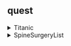 ## quest
<details>
<summary>Titanic</summary>

|--|--|--|--|--|
NO|Variable|Definition|Key|분석가의견
1|PassengerId|||
2|Pclass|||
3|Name|||
4|Sex|||
5|Age|||
6|SibSp|||
7|Parch|||
8|Ticket|||
9|Fare|||
10|Embarked|||
</details>

<details>
<summary>SpineSurgeryList</summary>

NO|Variable|Definition|Key|분석가 의견|
|--|--|--|--|--|
1|환자ID|환자를 식별하는 고유한 ID|환자 개인 고유 ID|분석에 맞지 않음.|
2|Large Lymphocyte|혈액 내 큰 림프구 수치를 나타내는 지표||범주형|
3|Location of herniation|탈출한 디스크의 위치로 매개변수|||
4|ODI|척추 통증 장애 지수로, 일상 생활에서 발생하는 제한 정도를 평가하는 지표|||
5|가족력|질병이나 유전적 소인이 부모나 가족 선조에 보이는 경우|||
6|간질성폐질환|폐 건강 상태를 나타내는 지표|||
7|고혈압여부|고혈압 유무를 나타내는 지표|||
8|과거수술횟수|과거 수술을 받은 횟수를 나타내는 지표|||
9|당뇨여부|당뇨병 유무를 나타내는 지표|||
10|말초동맥질환여부|말초 동맥 질환 유무를 나타내는 지표|||
11|빈혈여부|빈혈 유무를 나타내는 지표|||
12|성별|남성 또는 여성 성별을 나타내는 지표|||
13|스테로이드치료|스테로이드 치료 여부를 나타내는 지표|||
14|신부전여부|신장 건강 상태를 나타내는 지표|||
15|신장|체내 물질의 정상적인 배설을 도와주는 신장 기능을 나타내는 지표|||
16|심혈관질환|심혈관 건강 상태를 나타내는 지표|||
17|암발병여부|암 발생 여부를 나타내는 지표|||
18|연령|나이를 나타내는 지표|||
19|우울증여부|우울증 유무를 나타내는 지표|||
20|입원기간|입원한 기간을 나타내는 지표|||
21|입원일자|입원일을 나타내는 지표|||
22|종양진행여부|종양의 진행 상태를 나타내는 지표|||
23|직업|환자의 직업을 나타내는 지표|||
24|체중|체중을 나타내는 지표|||
25|퇴원일자|퇴원일을 나타내는 지표|||
26|헤모글로빈수치|혈중 헤모글로빈 농도를 나타내는 지표|||
27|혈전합병증여부|혈전 합병증 유무를 나타내는 지표|||
28|환자통증정도|환자의 통증 정도를 평가하는 지표|||
29|흡연여부|흡연 여부를 나타내는 지표|||
30|통증기간(월)|통증이 시작된 지난 기간을 나타내는 지표|||
31|수술기법|수술 시 사용된 기술을 나타내는 지표|||
32|수술시간|수술 소요 시간을 나타내는 지표|||
33|수술실패여부|수술 실패 여부를 나타내는 지표|||
34|수술일자|수술을 받은 날짜를 나타내는 지표|||
35|재발여부|척추 통증이 재발되었는지 여부를 나타내는 지표|||
36|혈액형|환자의 혈액형을 나타내는 지표|||
37|전방디스크높이(mm)|전방 디스크의 높이를 나타내는 지표|||
38|후방디스크높이(mm)|후방 디스크의 높이를 나타내는 지표|||
39|지방축적도|지방 축적 정도를 나타내는 지표|||
40|Instability|척추 안정성을 나타내는 지표|||
41|MF + ES|혼합 신경병증 및 대량 열 치료(미세파 관리 및 전기 자극)로 수행된 치료법|||
42|Modic change|검은색과 밝은색의 조합으로 척추의 변형을 표시하는 방법으로, 척추 통증과 관련이 있을 수 있다.|||
43|PI|척추 곡률을 나타내는 지표|||
44|PT|척추 곡률을 나타내는 지표|||
45|Seg Angle(raw)|척추 각도를 나타내는 지표|||
46|Vaccum disc|Vaccum disk는 디스크의 최종 단계로, 이 상태에서 쉽게 부러져 다른 퇴행성 디스크 질환을 유발한다.|||
47|골밀도|골의 밀도를 나타내는 지표|||
48|디스크단면적|디스크 단면적을 나타내는 지표|||
49|디스크위치|디스크의 위치를 나타내는 지표|||
50|척추이동척도|척추 이동 범위를 나타내는 지표|||
51|척추전방위증|척추의 사진에서 전방위증을 발견한 경우의 수준을 나타내는 지표|||
</details>
